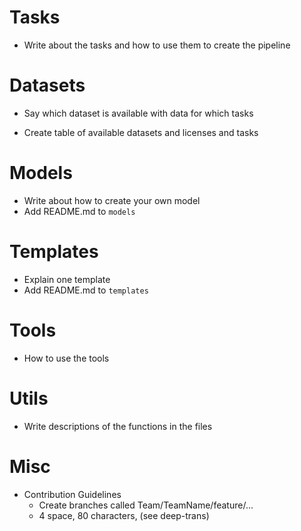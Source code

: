Tasks
=====

 * Write about the tasks and how to use them to create the pipeline


Datasets
========

 * Say which dataset is available with data for which tasks

 * Create table of available datasets and licenses and tasks

Models
======

 * Write about how to create your own model
 * Add README.md to `models`

Templates
=========

 * Explain one template
 * Add README.md to `templates`

Tools
=====

 * How to use the tools

Utils
=====

 * Write descriptions of the functions in the files

Misc
====

 * Contribution Guidelines
    * Create branches called Team/TeamName/feature/...
    * 4 space, 80 characters, (see deep-trans)

